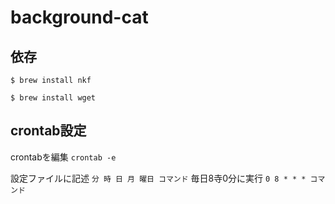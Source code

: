 # background-cat

## 依存
```$ brew install nkf```

```$ brew install wget```

## crontab設定

crontabを編集
```crontab -e```

設定ファイルに記述
```分 時 日 月 曜日 コマンド```
毎日8寺0分に実行
```0 8 * * * コマンド```